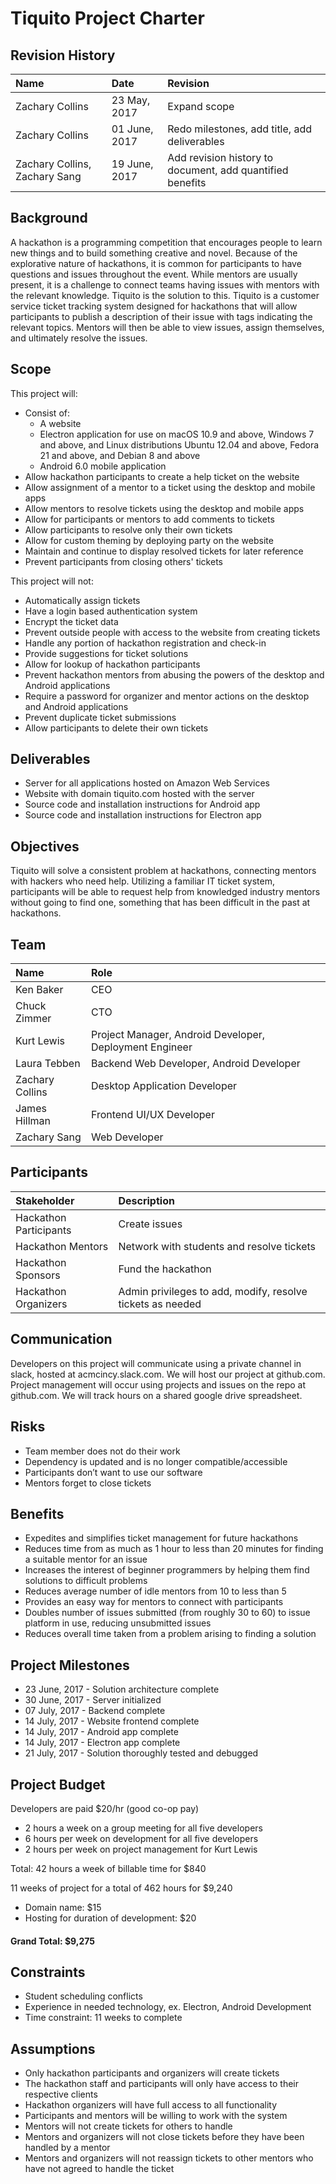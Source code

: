 # Tiquito Project Charter

## Revision History
|Name|Date|Revision|
|:-------|:------|:-------|
|Zachary Collins|23 May, 2017|Expand scope|
|Zachary Collins|01 June, 2017|Redo milestones, add title, add deliverables|
|Zachary Collins, Zachary Sang|19 June, 2017|Add revision history to document, add quantified benefits|

## Background
A hackathon is a programming competition that encourages people to learn new things and to build something creative and novel. Because of the explorative nature of hackathons, it is common for participants to have questions and issues throughout the event. While mentors are usually present, it is a challenge to connect teams having issues with mentors with the relevant knowledge. Tiquito is the solution to this. Tiquito is a customer service ticket tracking system designed for hackathons that will allow participants to publish a description of their issue with tags indicating the relevant topics. Mentors will then be able to view issues, assign themselves, and ultimately resolve the issues.

## Scope
This project will:
- Consist of:
    - A website
    - Electron application for use on macOS 10.9 and above, Windows 7 and above, and Linux distributions Ubuntu 12.04 and above, Fedora 21 and above, and Debian 8 and above 
    - Android 6.0 mobile application
- Allow hackathon participants to create a help ticket on the website
- Allow assignment of a mentor to a ticket using the desktop and mobile apps
- Allow mentors to resolve tickets using the desktop and mobile apps
- Allow for participants or mentors to add comments to tickets
- Allow participants to resolve only their own tickets
- Allow for custom theming by deploying party on the website
- Maintain and continue to display resolved tickets for later reference
- Prevent participants from closing others' tickets

This project will not:
- Automatically assign tickets
- Have a login based authentication system
- Encrypt the ticket data
- Prevent outside people with access to the website from creating tickets
- Handle any portion of hackathon registration and check-in
- Provide suggestions for ticket solutions
- Allow for lookup of hackathon participants
- Prevent hackathon mentors from abusing the powers of the desktop and Android applications
- Require a password for organizer and mentor actions on the desktop and Android applications
- Prevent duplicate ticket submissions
- Allow participants to delete their own tickets

## Deliverables
- Server for all applications hosted on Amazon Web Services
- Website with domain tiquito.com hosted with the server
- Source code and installation instructions for Android app
- Source code and installation instructions for Electron app

## Objectives
Tiquito will solve a consistent problem at hackathons, connecting mentors with hackers who need help. Utilizing a familiar IT ticket system, participants will be able to request help from knowledged industry mentors without going to find one, something that has been difficult in the past at hackathons.

## Team
|Name| Role |
|:------|:-------|
|Ken Baker| CEO|
|Chuck Zimmer| CTO|
|Kurt Lewis | Project Manager, Android Developer, Deployment Engineer|
|Laura Tebben|Backend Web Developer, Android Developer|
|Zachary Collins|Desktop Application Developer|
|James Hillman|Frontend UI/UX Developer|
|Zachary Sang|Web Developer|

## Participants
| Stakeholder| Description|
|:-------|:--------|
|Hackathon Participants|Create issues|
|Hackathon Mentors|Network with students and resolve tickets|
|Hackathon Sponsors|Fund the hackathon|
|Hackathon Organizers|Admin privileges to add, modify, resolve tickets as needed|

## Communication
Developers on this project will communicate using a private channel in slack, hosted at acmcincy.slack.com. We will host our project at github.com. Project management will occur using projects and issues on the repo at github.com. We will track hours on a shared google drive spreadsheet.

## Risks
- Team member does not do their work
- Dependency is updated and is no longer compatible/accessible
- Participants don’t want to use our software
- Mentors forget to close tickets

## Benefits
- Expedites and simplifies ticket management for future hackathons
- Reduces time from as much as 1 hour to less than 20 minutes for finding a suitable mentor for an issue
- Increases the interest of beginner programmers by helping them find solutions to difficult problems
- Reduces average number of idle mentors from 10 to less than 5
- Provides an easy way for mentors to connect with participants
- Doubles number of issues submitted (from roughly 30 to 60) to issue platform in use, reducing unsubmitted issues
- Reduces overall time taken from a problem arising to finding a solution

## Project Milestones
- 23 June, 2017 - Solution architecture complete
- 30 June, 2017 - Server initialized
- 07 July, 2017 - Backend complete
- 14 July, 2017 - Website frontend complete
- 14 July, 2017 - Android app complete
- 14 July, 2017 - Electron app complete
- 21 July, 2017 - Solution thoroughly tested and debugged

## Project Budget
Developers are paid $20/hr (good co-op pay)
- 2 hours a week on a group meeting for all five developers
- 6 hours per week on development for all five developers
- 2 hours per week on project management for Kurt Lewis

Total: 42 hours a week of billable time for $840

11 weeks of project for a total of 462 hours for $9,240

- Domain name: $15
- Hosting for duration of development: $20

#### Grand Total: $9,275

## Constraints
- Student scheduling conflicts
- Experience in needed technology, ex. Electron, Android Development
- Time constraint: 11 weeks to complete

## Assumptions
- Only hackathon participants and organizers will create tickets
- The hackathon staff and participants will only have access to their respective clients
- Hackathon organizers will have full access to all functionality
- Participants and mentors will be willing to work with the system
- Mentors will not create tickets for others to handle
- Mentors and organizers will not close tickets before they have been handled by a mentor
- Mentors and organizers will not reassign tickets to other mentors who have not agreed to handle the ticket
